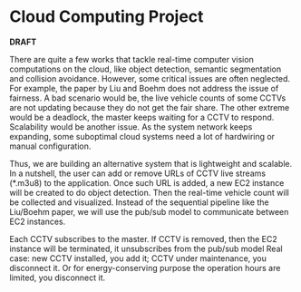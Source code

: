 # Cloud Computing Project
**DRAFT**

There are quite a few works that tackle real-time computer vision computations on the cloud, like object detection, semantic segmentation and collision avoidance. However, some critical issues are often neglected. For example, the paper by Liu and Boehm does not address the issue of fairness. A bad scenario would be, the live vehicle counts of some CCTVs are not updating because they do not get the fair share. The other extreme would be a deadlock, the master keeps waiting for a CCTV to respond. Scalability would be another issue. As the system network keeps expanding, some suboptimal cloud systems need a lot of hardwiring or manual configuration.

Thus, we are building an alternative system that is lightweight and scalable. In a nutshell, the user can add or remove URLs of CCTV live streams (\*.m3u8) to the application. Once such URL is added, a new EC2 instance will be created to do object detection. Then the real-time vehicle count will be collected and visualized. Instead of the sequential pipeline like the Liu/Boehm paper, we will use the pub/sub model to communicate between EC2 instances.

Each CCTV subscribes to the master. If CCTV is removed, then the EC2 instance will be terminated, it unsubscribes from the pub/sub model
Real case: new CCTV installed, you add it; CCTV under maintenance, you disconnect it. Or for energy-conserving purpose the operation hours are limited, you disconnect it.
